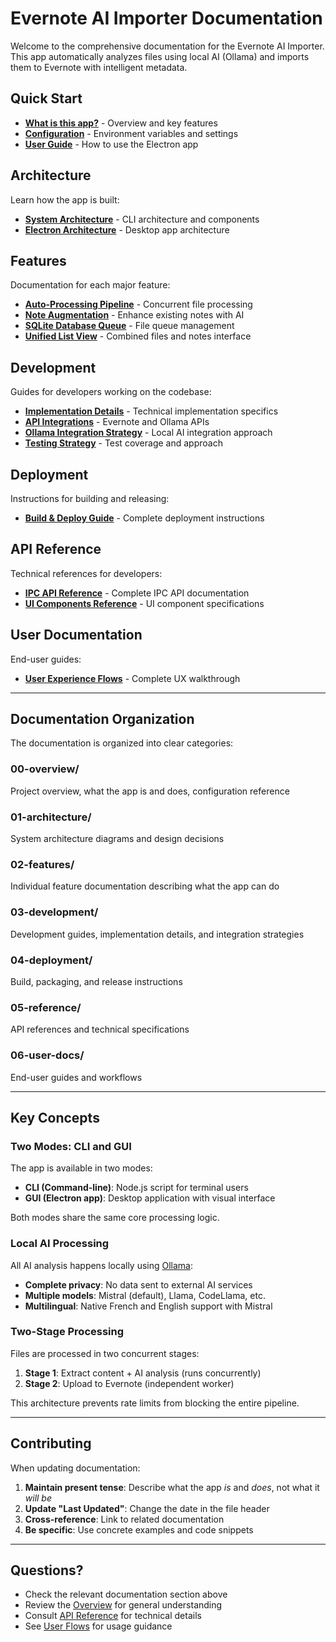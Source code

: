 # Evernote AI Importer Documentation

Welcome to the comprehensive documentation for the Evernote AI Importer. This app automatically analyzes files using local AI (Ollama) and imports them to Evernote with intelligent metadata.

## Quick Start

- **[What is this app?](00-overview/README.md)** - Overview and key features
- **[Configuration](00-overview/configuration.md)** - Environment variables and settings
- **[User Guide](06-user-docs/electron-user-flows.md)** - How to use the Electron app

## Architecture

Learn how the app is built:

- **[System Architecture](01-architecture/system-architecture.md)** - CLI architecture and components
- **[Electron Architecture](01-architecture/electron-architecture.md)** - Desktop app architecture

## Features

Documentation for each major feature:

- **[Auto-Processing Pipeline](02-features/auto-processing-pipeline.md)** - Concurrent file processing
- **[Note Augmentation](02-features/note-augmentation.md)** - Enhance existing notes with AI
- **[SQLite Database Queue](02-features/sqlite-database.md)** - File queue management
- **[Unified List View](02-features/unified-list.md)** - Combined files and notes interface

## Development

Guides for developers working on the codebase:

- **[Implementation Details](03-development/implementation-details.md)** - Technical implementation specifics
- **[API Integrations](03-development/api-integrations.md)** - Evernote and Ollama APIs
- **[Ollama Integration Strategy](03-development/electron-ollama-integration.md)** - Local AI integration approach
- **[Testing Strategy](03-development/testing-strategy.md)** - Test coverage and approach

## Deployment

Instructions for building and releasing:

- **[Build & Deploy Guide](04-deployment/electron-build-deploy.md)** - Complete deployment instructions

## API Reference

Technical references for developers:

- **[IPC API Reference](05-reference/electron-ipc-api.md)** - Complete IPC API documentation
- **[UI Components Reference](05-reference/ui-specification.md)** - UI component specifications

## User Documentation

End-user guides:

- **[User Experience Flows](06-user-docs/electron-user-flows.md)** - Complete UX walkthrough

---

## Documentation Organization

The documentation is organized into clear categories:

### 00-overview/
Project overview, what the app is and does, configuration reference

### 01-architecture/
System architecture diagrams and design decisions

### 02-features/
Individual feature documentation describing what the app can do

### 03-development/
Development guides, implementation details, and integration strategies

### 04-deployment/
Build, packaging, and release instructions

### 05-reference/
API references and technical specifications

### 06-user-docs/
End-user guides and workflows

---

## Key Concepts

### Two Modes: CLI and GUI

The app is available in two modes:
- **CLI (Command-line)**: Node.js script for terminal users
- **GUI (Electron app)**: Desktop application with visual interface

Both modes share the same core processing logic.

### Local AI Processing

All AI analysis happens locally using [Ollama](https://ollama.ai):
- **Complete privacy**: No data sent to external AI services
- **Multiple models**: Mistral (default), Llama, CodeLlama, etc.
- **Multilingual**: Native French and English support with Mistral

### Two-Stage Processing

Files are processed in two concurrent stages:
1. **Stage 1**: Extract content + AI analysis (runs concurrently)
2. **Stage 2**: Upload to Evernote (independent worker)

This architecture prevents rate limits from blocking the entire pipeline.

---

## Contributing

When updating documentation:

1. **Maintain present tense**: Describe what the app *is* and *does*, not what it *will be*
2. **Update "Last Updated"**: Change the date in the file header
3. **Cross-reference**: Link to related documentation
4. **Be specific**: Use concrete examples and code snippets

---

## Questions?

- Check the relevant documentation section above
- Review the [Overview](00-overview/README.md) for general understanding
- Consult [API Reference](05-reference/electron-ipc-api.md) for technical details
- See [User Flows](06-user-docs/electron-user-flows.md) for usage guidance
